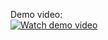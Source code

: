 Demo video:<br>
[![Watch demo video](https://img.youtube.com/vi/uQV4ceOa9s4/0.jpg)](https://www.youtube.com/watch?v=uQV4ceOa9s4)

